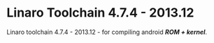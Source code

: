 Linaro Toolchain 4.7.4 - 2013.12
================

Linaro toolchain 4.7.4 - 2013.12 - for compiling android **_ROM + kernel_**.
